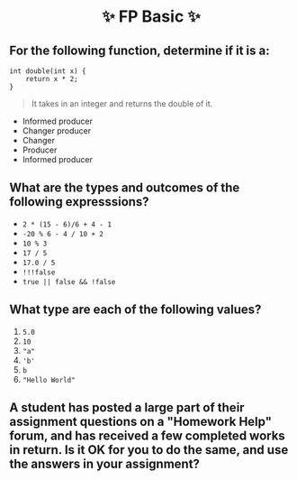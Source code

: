 <h1 align="center"> ✨ FP Basic ✨ </h1>

## For the following function, determine if it is a:

```processing
int double(int x) {
    return x * 2;
}
```
> It takes in an integer and returns the double of it.

- Informed producer
- Changer producer
- Changer
- Producer
- Informed producer

## What are the types and outcomes of the following expresssions?
 
- `2 * (15 - 6)/6 + 4 - 1`
- `-20 % 6 - 4 / 10 + 2`
- `10 % 3`
- `17 / 5`
- `17.0 / 5`
- `!!!false`
- `true || false && !false`

## What type are each of the following values?

1. `5.0`
2. `10`
3. `"a"`
4. `'b'`
5. `b`
6. `"Hello World"`

## A student has posted a large part of their assignment questions on a "Homework Help" forum, and has received a few completed works in return. Is it OK for you to do the same, and use the answers in your assignment?
